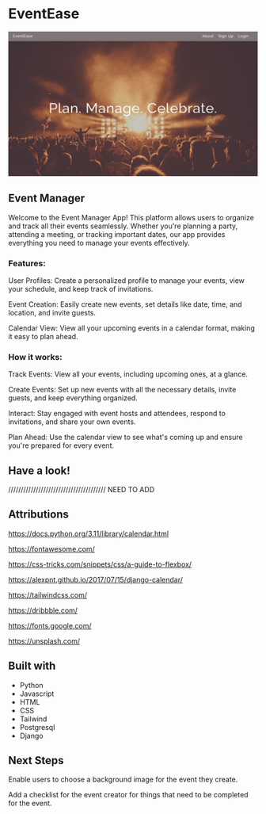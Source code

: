 # EventEase

![welcome image](core/static/images/readme-img.JPG)

## Event Manager

Welcome to the Event Manager App! This platform allows users to organize and track all their events seamlessly. Whether you're planning a party, attending a meeting, or tracking important dates, our app provides everything you need to manage your events effectively.

### Features:

User Profiles: Create a personalized profile to manage your events, view your schedule, and keep track of invitations.

Event Creation: Easily create new events, set details like date, time, and location, and invite guests.

Calendar View: View all your upcoming events in a calendar format, making it easy to plan ahead.

### How it works:

Track Events: View all your events, including upcoming ones, at a glance.

Create Events: Set up new events with all the necessary details, invite guests, and keep everything organized.

Interact: Stay engaged with event hosts and attendees, respond to invitations, and share your own events.

Plan Ahead: Use the calendar view to see what's coming up and ensure you're prepared for every event.

## Have a look!

/////////////////////////////////////// NEED TO ADD 

## Attributions

https://docs.python.org/3.11/library/calendar.html 

https://fontawesome.com/

https://css-tricks.com/snippets/css/a-guide-to-flexbox/ 

https://alexpnt.github.io/2017/07/15/django-calendar/ 

https://tailwindcss.com/ 

https://dribbble.com/ 

https://fonts.google.com/ 

https://unsplash.com/ 

## Built with

* Python
* Javascript
* HTML
* CSS
* Tailwind
* Postgresql
* Django

## Next Steps

Enable users to choose a background image for the event they create.

Add a checklist for the event creator for things that need to be completed for the event.
